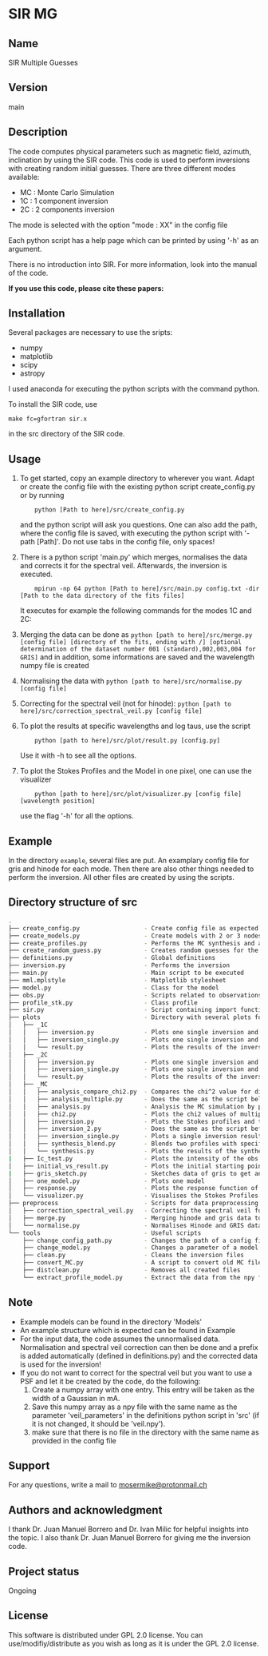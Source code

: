 # SIR MG

## Name
 SIR Multiple Guesses

## Version
main

## Description
The code computes physical parameters such as magnetic field, azimuth, inclination by using the SIR code. This code is used to perform inversions with creating random initial guesses. There are three different modes available:
 - MC : Monte Carlo Simulation
 - 1C : 1 component inversion
 - 2C : 2 components inversion

The mode is selected with the option "mode : XX" in the config file

Each python script has a help page which can be printed by using '-h' as an argument.

There is no introduction into SIR. For more information, look into the manual of the code.

**If you use this code, please cite these papers:**

## Installation
Several packages are necessary to use the sripts:
- numpy
- matplotlib
- scipy
- astropy

I used anaconda for executing the python scripts with the command python.

To install the SIR code, use

```
make fc=gfortran sir.x

```
in the src directory of the SIR code.

## Usage
1. To get started, copy an example directory to wherever you want. Adapt or create the config file with the existing python script create_config.py or by running
	```
		python [Path to here]/src/create_config.py
	```
   and the python script will ask you questions. One can also add the path, where the config file is saved, with executing the python script with '-path [Path]'. Do not use tabs in the config file, only spaces!

2. There is a python script 'main.py' which merges, normalises the data and corrects it for the spectral veil. Afterwards, the inversion is executed.

	```
		mpirun -np 64 python [Path to here]/src/main.py config.txt -dir [Path to the data directory of the fits files]
	```

   It executes for example the following commands for the modes 1C and 2C:

  1. Merging the data can be done as
	```
		python [path to here]/src/merge.py [config file] [directory of the fits, ending with /] [optional determination of the dataset number 001 (standard),002,003,004 for GRIS]
	```
	and in addition, some informations are saved and the wavelength numpy file is created
	

  2. Normalising the data with
	```
		python [path to here]/src/normalise.py [config file]
	```
  3. Correcting for the spectral veil (not for hinode):
	```
		python [path to here]/src/correction_spectral_veil.py [config file]
	```

 3. To plot the results at specific wavelengths and log taus, use the script
	```
		python [path to here]/src/plot/result.py [config.py]
	```
	Use it with -h to see all the options.

 4. To plot the Stokes Profiles and the Model in one pixel, one can use the visualizer
	```
		python [path to here]/src/plot/visualizer.py [config file] [wavelength position]
	```
	use the flag '-h' for all the options.

## Example

In the directory `example`, several files are put. An examplary config file for gris and hinode for each mode. Then there are also other things needed to perform the inversion. All other files are created by using the scripts.

## Directory structure of src

```bash
.
├── create_config.py                  - Create config file as expected from the code
├── create_models.py                  - Create models with 2 or 3 nodes and T based on HSRA.
├── create_profiles.py                - Performs the MC synthesis and adds noise to the created, random profiles
├── create_random_guess.py            - Creates random guesses for the inversion
├── definitions.py                    - Global definitions
├── inversion.py                      - Performs the inversion
├── main.py                           - Main script to be executed
├── mml.mplstyle                      - Matplotlib stylesheet
├── model.py                          - Class for the model
├── obs.py                            - Scripts related to observations
├── profile_stk.py                    - Class profile 
├── sir.py                            - Script containing import functions related to SIR and the code (reading config, writing control files, etc.)
├── plots                             - Directory with several plots for the different modes 
│   ├── _1C
│   │   ├── inversion.py              - Plots one single inversion and saves it by using the config file
│   │   ├── inversion_single.py       - Plots one single inversion and saves it
│   │   └── result.py                 - Plots the results of the inversion
│   ├── _2C
│   │   ├── inversion.py              - Plots one single inversion and saves it by using the config file
│   │   ├── inversion_single.py       - Plots one single inversion and saves it
│   │   └── result.py                 - Plots the results of the inversion
│   ├── _MC
│   │   ├── analysis_compare_chi2.py  - Compares the chi^2 value for different MC simulations. Needs to be revised.
│   │   ├── analysis_multiple.py	  - Does the same as the script below but plots the results of multiple different MC simulations.
│   │   ├── analysis.py               - Analysis the MC simulation by plotting the standard deviations and printing out the values at some log tau values.
│   │   ├── chi2.py                   - Plots the chi2 values of multiple MC simulations 
│   │   ├── inversion.py              - Plots the Stokes profiles and the fit plus the physical parameters of one model.
│   │   ├── inversion_2.py            - Does the same as the script before but for two inversions.
│   │   ├── inversion_single.py       - Plots a single inversion result without any config file for testing purposes.
│   │   ├── synthesis_blend.py        - Blends two profiles with specified values alpha. It is also possible to add noise to the profiles.
│   │   └── synthesis.py              - Plots the results of the synthesis for multiple profiles and models.
|   ├── Ic_test.py                    - Plots the intensity of the obs. and the fit in a diagramm to test the inversion
│   ├── initial_vs_result.py          - Plots the initial starting point vs the resulting point for different inversions
|   ├── gris_sketch.py                - Sketches data of gris to get an overview
│   ├── one_model.py                  - Plots one model
│   ├── response.py                   - Plots the response function of a model created with SIR
│   └── visualizer.py                 - Visualises the Stokes Profiles and the fits as well as the model for selectable pixels.
├── preprocess                        - Scripts for data preprocessing
│   ├── correction_spectral_veil.py   - Correcting the spectral veil for ground based telescopes by using FTS data
│   ├── merge.py                      - Merging hinode and gris data to a data cube
│   └── normalise.py                  - Normalises Hinode and GRIS data based on the defined wavelength in definitions.py
└── tools                             - Useful scripts
    ├── change_config_path.py         - Changes the path of a config file by providing the new path in the command line
    ├── change_model.py               - Changes a parameter of a model. Verify that it worked as wanted.
    ├── clean.py                      - Cleans the inversion files
    ├── convert_MC.py                 - A script to convert old MC files to the new version (separated profiles saved for different lines)
    ├── distclean.py                  - Removes all created files
    └── extract_profile_model.py      - Extract the data from the npy files and stores it in a directory to run a single inversion again


```

## Note
- Example models can be found in the directory 'Models'
- An example structure which is expected can be found in Example
- For the input data, the code assumes the unnormalised data. Normalisation and spectral veil correction can then be done and a prefix is added automatically (defined in definitions.py) and the corrected data is used for the inversion! 
- If you do not want to correct for the spectral veil but you want to use a PSF and let it be created by the code, do the following:
  1. Create a numpy array with one entry. This entry will be taken as the width of a Gaussian in mA.
  2. Save this numpy array as a npy file with the same name as the parameter 'veil_parameters' in the definitions python script in 'src' (if it is not changed, it should be 'veil.npy').
  3. make sure that there is no file in the directory with the same name as provided in the config file

## Support
For any questions, write a mail to [mosermike@protonmail.ch](mailto:mosermike@protonmail.ch)


## Authors and acknowledgment
I thank Dr. Juan Manuel Borrero and Dr. Ivan Milic for helpful insights into the topic. I also thank Dr. Juan Manuel Borrero for giving me the inversion code.


## Project status
Ongoing


## License
This software is distributed under GPL 2.0 license. You can use/modifiy/distribute as you wish as long
as it is under the GPL 2.0 license.
